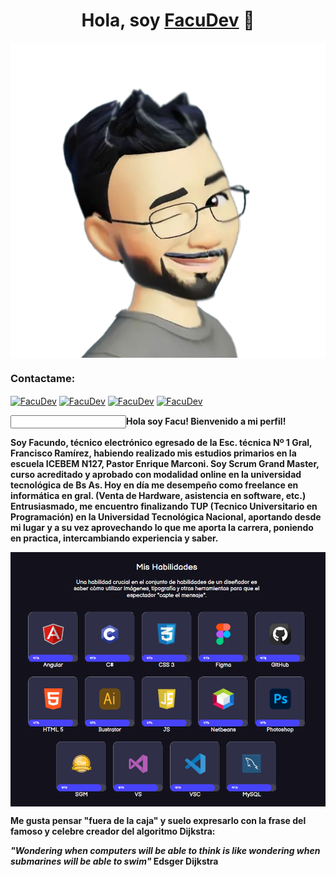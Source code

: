 <div align="center">
<h1 align="center">Hola, soy <a href="">FacuDev</a> 👋</h1>
</div>
<img align="center" src="img/ava.png">

<h3 align="left">Contactame:</h3>
<p align="left">
  <a href="https://linkedin.com/in/facundo-aragón-899026100" target="blank"><img align="center"
      src="https://raw.githubusercontent.com/rahuldkjain/github-profile-readme-generator/master/src/images/icons/Social/linked-in-alt.svg"
      alt="FacuDev" height="30" width="40" /></a>
  <a href="https://www.facebook.com/safa810" target="blank"><img align="center"
      src="https://raw.githubusercontent.com/rahuldkjain/github-profile-readme-generator/master/src/images/icons/Social/facebook.svg"
      alt="FacuDev" height="30" width="40" /></a>
  <a href="https://www.instagram.com/facusam_?igsh=NjBodnZreGJlZnY4" target="blank"><img align="center"
      src="https://raw.githubusercontent.com/rahuldkjain/github-profile-readme-generator/master/src/images/icons/Social/instagram.svg"
      alt="FacuDev" height="30" width="40" /></a>
 <a href="https://twitter.com/FacundoSamela" target="blank"><img align="center"
      src="https://raw.githubusercontent.com/rahuldkjain/github-profile-readme-generator/master/src/images/icons/Social/twitter.svg"
      alt="FacuDev" height="30" width="40" /></a>
</p>
<input 

<p><strong>Hola soy Facu! Bienvenido a mi perfil!

Soy Facundo, técnico electrónico egresado de la Esc. técnica Nº 1 Gral, Francisco Ramírez, habiendo realizado mis estudios primarios en la escuela ICEBEM N127, Pastor Enrique Marconi.
Soy Scrum Grand Master, curso acreditado y aprobado con modalidad online en la universidad tecnológica de Bs As. Hoy en día me desempeño como freelance en informática en gral. (Venta de Hardware, asistencia en software, etc.)
Entrusiasmado, me encuentro finalizando TUP (Tecnico Universitario en Programación) en la Universidad Tecnológica Nacional, aportando desde mi lugar y a su vez aprovechando lo que me aporta la carrera, poniendo en practica, intercambiando experiencia y saber.

<img align="center" src="img/habilidades.png">

Me gusta pensar "fuera de la caja" y suelo expresarlo con la frase del famoso y celebre creador del algoritmo Dijkstra:

_"Wondering when computers will be able to think is like wondering when submarines will be able to swim"_
**Edsger Dijkstra**

